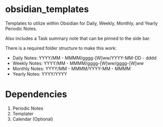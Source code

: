 # obsidian_templates

Templates to utilize within Obsidian for Daily, Weekly, Monthly, and Yearly Periodic Notes. 

Also includes a Task summary note that can be pinned to the side bar.

There is a required folder structure to make this work:
  - Daily Notes: YYYY/MM - MMMM/gggg-[W]ww/YYYY-MM-DD - dddd
  - Weekly Notes: YYYY/MM - MMMM/gggg-[W]ww/gggg-[W]ww
  - Monthly Notes: YYYY/MM - MMMM/YYYY-MM - MMMM
  - Yearly Notes: YYYY/YYYY

# Dependencies
1. Periodic Notes
2. Templater
3. Calendar (Optional)
